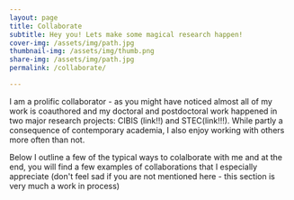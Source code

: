 ```yaml
---
layout: page
title: Collaborate
subtitle: Hey you! Lets make some magical research happen!
cover-img: /assets/img/path.jpg
thumbnail-img: /assets/img/thumb.png
share-img: /assets/img/path.jpg
permalink: /collaborate/

---
```

I am a prolific collaborator - as you might have noticed almost all of my work is coauthored and my doctoral and postdoctoral work happened in two major research projects: CIBIS (link!!) and STEC(link!!!). While partly a consequence of contemporary academia, I also enjoy working with others more often than not.

Below I outline a few of the typical ways to colalborate with me and at the end, you will find a few examples of collaborations that I especially appreciate (don't feel sad if you are not mentioned here - this section is very much a work in process)
